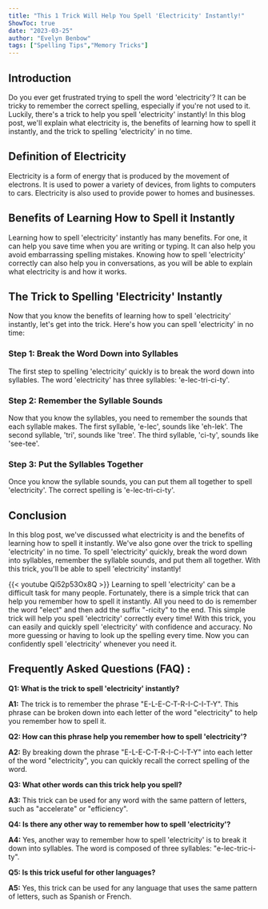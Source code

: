 ```yaml
---
title: "This 1 Trick Will Help You Spell 'Electricity' Instantly!"
ShowToc: true 
date: "2023-03-25"
author: "Evelyn Benbow" 
tags: ["Spelling Tips","Memory Tricks"]
---
```

## Introduction

Do you ever get frustrated trying to spell the word 'electricity'? It can be tricky to remember the correct spelling, especially if you're not used to it. Luckily, there's a trick to help you spell 'electricity' instantly! In this blog post, we'll explain what electricity is, the benefits of learning how to spell it instantly, and the trick to spelling 'electricity' in no time.

## Definition of Electricity

Electricity is a form of energy that is produced by the movement of electrons. It is used to power a variety of devices, from lights to computers to cars. Electricity is also used to provide power to homes and businesses.

## Benefits of Learning How to Spell it Instantly

Learning how to spell 'electricity' instantly has many benefits. For one, it can help you save time when you are writing or typing. It can also help you avoid embarrassing spelling mistakes. Knowing how to spell 'electricity' correctly can also help you in conversations, as you will be able to explain what electricity is and how it works.

## The Trick to Spelling 'Electricity' Instantly

Now that you know the benefits of learning how to spell 'electricity' instantly, let's get into the trick. Here's how you can spell 'electricity' in no time:

### Step 1: Break the Word Down into Syllables

The first step to spelling 'electricity' quickly is to break the word down into syllables. The word 'electricity' has three syllables: 'e-lec-tri-ci-ty'.

### Step 2: Remember the Syllable Sounds

Now that you know the syllables, you need to remember the sounds that each syllable makes. The first syllable, 'e-lec', sounds like 'eh-lek'. The second syllable, 'tri', sounds like 'tree'. The third syllable, 'ci-ty', sounds like 'see-tee'.

### Step 3: Put the Syllables Together

Once you know the syllable sounds, you can put them all together to spell 'electricity'. The correct spelling is 'e-lec-tri-ci-ty'.

## Conclusion

In this blog post, we've discussed what electricity is and the benefits of learning how to spell it instantly. We've also gone over the trick to spelling 'electricity' in no time. To spell 'electricity' quickly, break the word down into syllables, remember the syllable sounds, and put them all together. With this trick, you'll be able to spell 'electricity' instantly!

{{< youtube Qi52p53Ox8Q >}} 
Learning to spell 'electricity' can be a difficult task for many people. Fortunately, there is a simple trick that can help you remember how to spell it instantly. All you need to do is remember the word "elect" and then add the suffix "-ricity" to the end. This simple trick will help you spell 'electricity' correctly every time! With this trick, you can easily and quickly spell 'electricity' with confidence and accuracy. No more guessing or having to look up the spelling every time. Now you can confidently spell 'electricity' whenever you need it.

## Frequently Asked Questions (FAQ) :
**Q1: What is the trick to spell 'electricity' instantly?**

**A1:** The trick is to remember the phrase "E-L-E-C-T-R-I-C-I-T-Y". This phrase can be broken down into each letter of the word "electricity" to help you remember how to spell it.

**Q2: How can this phrase help you remember how to spell 'electricity'?**

**A2:** By breaking down the phrase "E-L-E-C-T-R-I-C-I-T-Y" into each letter of the word "electricity", you can quickly recall the correct spelling of the word. 

**Q3: What other words can this trick help you spell?**

**A3:** This trick can be used for any word with the same pattern of letters, such as "accelerate" or "efficiency". 

**Q4: Is there any other way to remember how to spell 'electricity'?**

**A4:** Yes, another way to remember how to spell 'electricity' is to break it down into syllables. The word is composed of three syllables: "e-lec-tric-i-ty". 

**Q5: Is this trick useful for other languages?**

**A5:** Yes, this trick can be used for any language that uses the same pattern of letters, such as Spanish or French.





